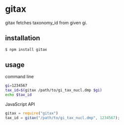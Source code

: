 gitax
==========
gitax fetches taxonomy_id from given gi.

installation
----------------
```bash
$ npm install gitax
```

usage
-------------
command line
```bash
gi=1234567
tax_id=$(gitax /path/to/gi_tax_nucl.dmp $gi)
echo $tax_id
```

JavaScript API
```js
gitax = require("gitax")
tax_id = gitax("/path/to/gi_tax_nucl.dmp", 1234567);
```
